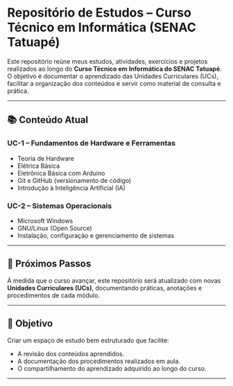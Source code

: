 # Repositório de Estudos – Curso Técnico em Informática (SENAC Tatuapé)

Este repositório reúne meus estudos, atividades, exercícios e projetos realizados ao longo do **Curso Técnico em Informática do SENAC Tatuapé**.  
O objetivo é documentar o aprendizado das Unidades Curriculares (UCs), facilitar a organização dos conteúdos e servir como material de consulta e prática.

---

## 📚 Conteúdo Atual

### UC-1 – Fundamentos de Hardware e Ferramentas
- Teoria de Hardware  
- Elétrica Básica  
- Eletrônica Básica com Arduino  
- Git e GitHub (versionamento de código)  
- Introdução à Inteligência Artificial (IA)  

### UC-2 – Sistemas Operacionais
- Microsoft Windows  
- GNU/Linux (Open Source)  
- Instalação, configuração e gerenciamento de sistemas  

---

## 🚀 Próximos Passos
À medida que o curso avançar, este repositório será atualizado com novas **Unidades Curriculares (UCs)**, documentando práticas, anotações e procedimentos de cada módulo.

---

## 🎯 Objetivo
Criar um espaço de estudo bem estruturado que facilite:
- A revisão dos conteúdos aprendidos.  
- A documentação dos procedimentos realizados em aula.  
- O compartilhamento do aprendizado adquirido ao longo do curso.

---
